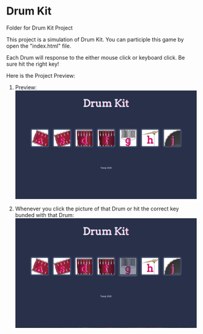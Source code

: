 # Drum Kit
Folder for Drum Kit Project

This project is a simulation of Drum Kit. You can participle this game by open the "index.html" file.

Each Drum will response to the either mouse click or keyboard click. Be sure hit the right key!


Here is the Project Preview:

1. Preview:
![Preview](./previews//Previews.jpg)

2. Whenever you click the picture of that Drum or hit the correct key bunded with that Drum:
![Hit-the-Drum](./previews//hit-the-drum.jpg)

